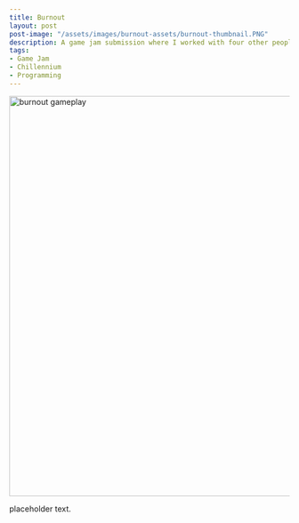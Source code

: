 ```yaml
---
title: Burnout
layout: post
post-image: "/assets/images/burnout-assets/burnout-thumbnail.PNG"
description: A game jam submission where I worked with four other people to create a game in 48 hours.
tags:
- Game Jam
- Chillennium
- Programming
---
```


<img src="{{site.url}}/assets/images/burnout-assets/2023-01-04 22.28.48.gif" width="1280" height="720" alt="burnout gameplay"/>

placeholder text.
